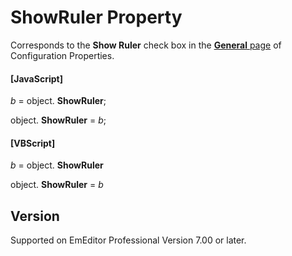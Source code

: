 # ShowRuler Property

Corresponds to the **Show Ruler** check box in the
[**General** page](../../dlg/properties/general/index) of Configuration Properties.

#### \[JavaScript\]

_b_ =
object. **ShowRuler**;

object. **ShowRuler** = _b_;

#### \[VBScript\]

_b_ =
object. **ShowRuler**

object. **ShowRuler** = _b_

## Version

Supported on EmEditor Professional Version 7.00 or later.